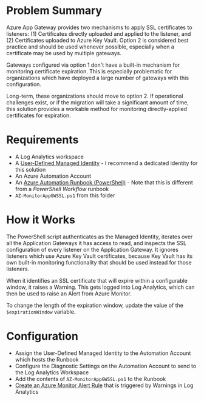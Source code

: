# Problem Summary

Azure App Gateway provides two mechanisms to apply SSL certificates to listeners: (1) Certificates directly uploaded and applied to the listener, and (2) Certificates uploaded to Azure Key Vault. Option 2 is considered best practice and should be used whenever possible, especially when a certificate may be used by multiple gateways.

Gateways configured via option 1 don't have a built-in mechanism for monitoring certificate expiration. This is especially problematic for organizations which have deployed a large number of gateways with this configuration.

Long-term, these organizations should move to option 2. If operational challenges exist, or if the migration will take a significant amount of time, this solution provides a workable method for monitoring directly-applied certificates for expiration.

# Requirements

* A Log Analytics workspace
* A [User-Defined Managed Identity](https://learn.microsoft.com/en-us/azure/active-directory/managed-identities-azure-resources/how-manage-user-assigned-managed-identities) - I recommend a dedicated identity for this solution
* An Azure Automation Account
* An [Azure Automation Runbook (PowerShell)](https://learn.microsoft.com/en-us/azure/automation/automation-runbook-types?tabs=lps51%2Cpy27#powershell-runbooks) - Note that this is different from a _PowerShell Workflow_ runbook
* `AZ-MonitorAppGWSSL.ps1` from this folder

# How it Works

The PowerShell script authenticates as the Managed Identity, iterates over all the Application Gateways it has access to read, and inspects the SSL configuration of every listener on the Application Gateway. It ignores listeners which use Azure Key Vault certificates, because Key Vault has its own built-in monitoring functionality that should be used instead for those listeners.

When it identifies an SSL certificate that will expire within a configurable window, it raises a Warning. This gets logged into Log Analytics, which can then be used to raise an Alert from Azure Monitor.

To change the length of the expiration window, update the value of the `$expirationWindow` variable.

# Configuration

* Assign the User-Defined Managed Identity to the Automation Account which hosts the Runbook
* Configure the Diagnostic Settings on the Automation Account to send to the Log Analytics Workspace
* Add the contents of `AZ-MonitorAppGWSSL.ps1` to the Runbook
* [Create an Azure Monitor Alert Rule](https://learn.microsoft.com/en-us/azure/azure-monitor/alerts/alerts-create-new-alert-rule?tabs=metric) that is triggered by Warnings in Log Analytics
